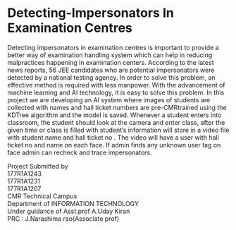 # Detecting-Impersonators In Examination Centres


Detecting impersonators in examination centres is important to provide a better way of
examination handling system which can help in reducing malpractices happening in examination
centers. According to the latest news reports, 56 JEE candidates who are potential
impersonators were detected by a national testing agency. In order to solve this problem, an
effective method is required with less manpower. With the advancement of machine learning
and AI technology, it is easy to solve this problem. In this project we are developing an AI
system where images of students are collected with names and hall ticket numbers are pre-CMRtrained using the KDTree algorithm and the model is saved. Whenever a student enters into
classroom, the student should look at the camera and enter class, after the given time or class is
filled with student’s information will store in a video file with student name and hall ticket no . The video will have a user with hall ticket no and name on each face. If admin finds any
unknown user tag on face admin can recheck and trace impersonators.


Project Submitted by                                                          
177R1A1243                                    
177R1A1231                                                               
177R1A1207                                                                     
CMR Technical Campus                                                                        
Department of INFORMATION TECHNOLOGY                                                    
Under  guidance of Asst.prof A.Uday Kiran                                                               
PRC : J.Narashima rao(Associate prof)
